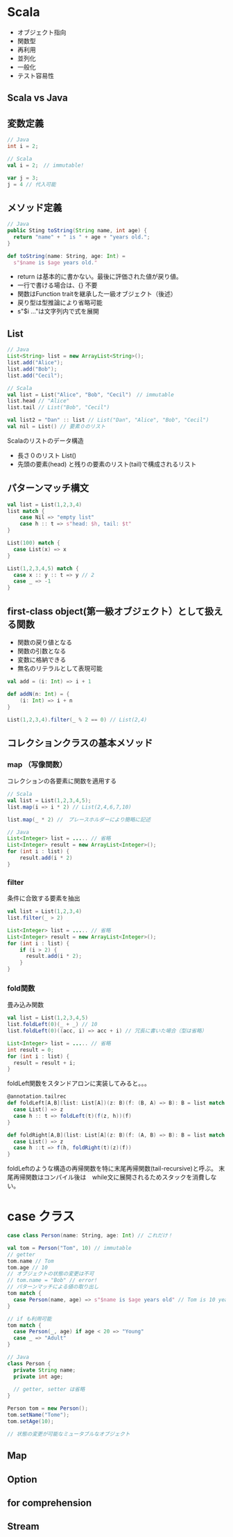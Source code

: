 Scala
=====


* オブジェクト指向
* 関数型
* 再利用
* 並列化
* 一般化
* テスト容易性

Scala vs Java
------
## 変数定義

```java
// Java
int i = 2;
```

```scala
// Scala
val i = 2;　// immutable!

var j = 3;
j = 4 // 代入可能
```

## メソッド定義
```java
// Java
public Sting toString(String name, int age) {
  return "name" + " is " + age + "years old.";
}
```
```scala
def toString(name: String, age: Int) =
  s"$name is $age years old."
```
  - return は基本的に書かない。最後に評価された値が戻り値。
  - 一行で書ける場合は、{} 不要
  - 関数はFunction traitを継承した一級オブジェクト（後述）
  - 戻り型は型推論により省略可能
  - s"$i ..."は文字列内で式を展開

## List
```java
// Java
List<String> list = new ArrayList<String>();
list.add("Alice");
list.add("Bob");
list.add("Cecil");
```
```scala
// Scala
val list = List("Alice", "Bob", "Cecil")　// immutable
list.head // "Alice"
list.tail // List("Bob", "Cecil")

val list2 = "Dan" :: list // List("Dan", "Alice", "Bob", "Cecil")
val nil = List() // 要素０のリスト
```
Scalaのリストのデータ構造
  - 長さ０のリスト List()
  - 先頭の要素(head) と残りの要素のリスト(tail)で構成されるリスト

## パターンマッチ構文
```scala
val list = List(1,2,3,4)
list match {
    case Nil => "empty list"
    case h :: t => s"head: $h, tail: $t"
}

List(100) match {
  case List(x) => x
}

List(1,2,3,4,5) match {
  case x :: y :: t => y // 2
  case _ => -1
}
```

## first-class object(第一級オブジェクト）として扱える関数
- 関数の戻り値となる
- 関数の引数となる
- 変数に格納できる
- 無名のリテラルとして表現可能
```scala
val add = (i: Int) => i + 1

def addN(n: Int) = {
    (i: Int) => i + n
}

List(1,2,3,4).filter(_ % 2 == 0) // List(2,4)
```

## コレクションクラスの基本メソッド
### map （写像関数）
コレクションの各要素に関数を適用する
```scala
// Scala
val list = List(1,2,3,4,5);
list.map(i => i * 2) // List(2,4,6,7,10)

list.map(_ * 2) //　プレースホルダーにより簡略に記述
```
```java
// Java
List<Integer> list = ..... // 省略
List<Integer> result = new ArrayList<Integer>();
for (int i : list) {
    result.add(i * 2)
}
```
### filter
条件に合致する要素を抽出
```scala
val list = List(1,2,3,4)
list.filter(_ > 2)
```
```java
List<Integer> list = ..... // 省略
List<Integer> result = new ArrayList<Integer>();
for (int i : list) {
    if (i > 2) {
      result.add(i * 2);
    }
}
```

### fold関数
畳み込み関数
```scala
val list = List(1,2,3,4,5)
list.foldLeft(0)(_ + _) // 10
list.foldLeft(0)((acc, i) => acc + i) // 冗長に書いた場合（型は省略）
```
```java
List<Integer> list = ..... // 省略
int result = 0;
for (int i : list) {
  result = result + i;
}
```

foldLeft関数をスタンドアロンに実装してみると。。。
```scala
@annotation.tailrec
def foldLeft[A,B](list: List[A])(z: B)(f: (B, A) => B): B = list match {
  case List() => z
  case h :: t => foldLeft(t)(f(z, h))(f)
}

def foldRight[A,B](list: List[A](z: B)(f: (A, B) => B): B = list match {
  case List() => z
  case h ::t => f(h, foldRight(t)(z)(f))
}
```
foldLeftのような構造の再帰関数を特に末尾再帰関数(tail-recursive)と呼ぶ。
末尾再帰関数はコンパイル後は　while文に展開されるためスタックを消費しない。

# case クラス
```scala
case class Person(name: String, age: Int) // これだけ！

val tom = Person("Tom", 10) // immutable
// getter
tom.name // Tom
tom.age // 10
// オブジェクトの状態の変更は不可
// tom.name = "Bob" // error!
// パターンマッチによる値の取り出し
tom match {
  case Person(name, age) => s"$name is $age years old" // Tom is 10 years old!
}

// if も利用可能
tom match {
  case Person(_, age) if age < 20 => "Young"
  case _ => "Adult"
}
```

```java
// Java
class Person {
  private String name;
  private int age;
  
  // getter, setter は省略
}

Person tom = new Person();
tom.setName("Tome");
tom.setAge(10);

// 状態の変更が可能なミュータブルなオブジェクト
```

## Map
## Option
## for comprehension
## Stream
